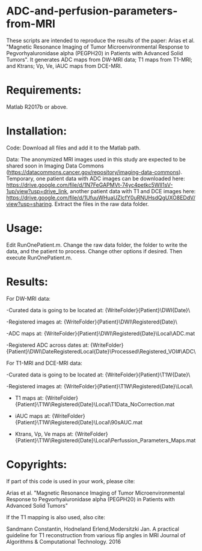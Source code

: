 # ADC-and-perfusion-parameters-from-MRI
These scripts are intended to reproduce the results of the paper: Arias et al. "Magnetic Resonance Imaging of Tumor Microenvironmental Response to Pegvorhyaluronidase alpha (PEGPH20) in Patients with Advanced Solid Tumors". It generates ADC maps from DW-MRI data; T1 maps from T1-MRI; and Ktrans; Vp, Ve, iAUC maps from DCE-MRI.

# Requirements: 
Matlab R2017b or above.

# Installation: 
Code: Download all files and add it to the Matlab path. 

Data: The anonymized MRI images used in this study are expected to be shared soon in Imaging Data Commons (https://datacommons.cancer.gov/repository/imaging-data-commons). Temporary, one patient data with ADC images can be downloaded here: https://drive.google.com/file/d/1N7FeGAPMVt-74yc4petkc5WII1sV-1up/view?usp=drive_link, another patient data with T1 and DCE images here: https://drive.google.com/file/d/1UfuuWHuaUZlcfY0uRNUHsdQgUXO8EDdV/view?usp=sharing. Extract the files in the raw data folder.

# Usage:
Edit RunOnePatient.m. Change the raw data folder, the folder to write the data, and the patient to process. 
Change other options if desired. Then execute RunOnePatient.m.


# Results: 
For DW-MRI data:

-Curated data is going to be located at: {WriteFolder}\{Patient}\DWI\{Date}\

-Registered images at: {WriteFolder}\{Patient}\DWI\Registered\{Date}\

-ADC maps at: {WriteFolder}\{Patient}\DWI\Registered\{Date}\Local\ADC.mat

-Registered ADC across dates at: {WriteFolder}\{Patient}\DWI\DateRegisteredLocal\{Date}\Processed\Registered_VOI#\ADC\

For T1-MRI and DCE-MRI data:

-Curated data is going to be located at: {WriteFolder}\{Patient}\T1W\{Date}\

-Registered images at: {WriteFolder}\{Patient}\T1W\Registered\{Date}\Local\

- T1 maps at: {WriteFolder}\{Patient}\T1W\Registered\{Date}\Local\T1Data_NoCorrection.mat

- iAUC maps at: {WriteFolder}\{Patient}\T1W\Registered\{Date}\Local\90sAUC.mat

- Ktrans, Vp, Ve maps at: {WriteFolder}\{Patient}\T1W\Registered\{Date}\Local\Perfussion_Parameters_Maps.mat



# Copyrights: 
If part of this code is used in your work, please cite:

Arias et al. "Magnetic Resonance Imaging of Tumor Microenvironmental Response to Pegvorhyaluronidase alpha (PEGPH20) in Patients with Advanced Solid Tumors"

If the T1 mapping is also used, also cite:

Sandmann Constantin, Hodneland Erlend,Modersitzki Jan. A practical guideline for T1 reconstruction from various flip angles in MRI Journal of Algorithms & Computational
Technology. 2016
